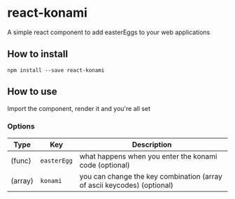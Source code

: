 # react-konami

A simple react component to add easterEggs to your web applications

## How to install
`npm install --save react-konami`

## How to use
Import the component, render it and you're all set

### Options
| Type        | Key                 | Description
|------------ |---------------------|---------------------------------------------------------
| (func)      | `easterEgg`         | what happens when you enter the konami code (optional)
| (array)     | `konami`            | you can change the key combination (array of ascii keycodes) (optional)
